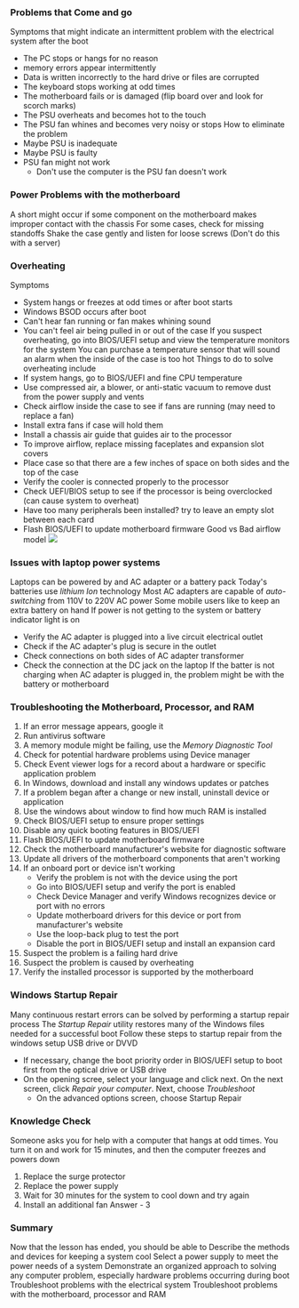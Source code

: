 ### Problems that Come and go
Symptoms that might indicate an intermittent problem with the electrical system after the boot
- The PC stops or hangs for no reason
- memory errors appear intermittently
- Data is written incorrectly to the hard drive or files are corrupted
- The keyboard stops working at odd times
- The motherboard fails or is damaged (flip board over and look for scorch marks)
- The PSU overheats and becomes hot to the touch
- The PSU fan whines and becomes very noisy or stops
How to eliminate the problem
- Maybe PSU is inadequate
- Maybe PSU is faulty
- PSU fan might not work
	- Don't use the computer is the PSU fan doesn't work
### Power Problems with the motherboard
A short might occur if some component on the motherboard makes improper contact with the chassis
For some cases, check for missing standoffs
Shake the case gently and listen for loose screws (Don't do this with a server)
### Overheating
Symptoms
- System hangs or freezes at odd times or after boot starts
- Windows BSOD occurs after boot
- Can't hear fan running or fan makes whining sound
- You can't feel air being pulled in or out of the case
If you suspect overheating, go into BIOS/UEFI setup and view the temperature monitors for the system
You can purchase a temperature sensor that will sound an alarm when the inside of the case is too hot
Things to do to solve overheating include
- If system hangs, go to BIOS/UEFI and fine CPU temperature
- Use compressed air, a blower, or anti-static vacuum to remove dust from the power supply and vents
- Check airflow inside the case to see if fans are running (may need to replace a fan)
- Install extra fans if case will hold them
- Install a chassis air guide that guides air to the processor
- To improve airflow, replace missing faceplates and expansion slot covers
- Place case so that there are a few inches of space on both sides and the top of the case
- Verify the cooler is connected properly to the processor
- Check UEFI/BIOS setup to see if the processor is being overclocked (can cause system to overheat)
- Have too many peripherals been installed? try to leave an empty slot between each card
- Flash BIOS/UEFI to update motherboard firmware
Good vs Bad airflow model
![](Pasted%20image%2020240131103244.png)
### Issues with laptop power systems
Laptops can be powered by and AC adapter or a battery pack
Today's batteries use *lithium Ion* technology
Most AC adapters are capable of *auto-switching* from 110V to 220V AC power
Some mobile users like to keep an extra battery on hand
If power is not getting to the system or battery indicator light is on
- Verify the AC adapter is plugged into a live circuit electrical outlet
- Check if the AC adapter's plug is secure in the outlet
- Check connections on both sides of AC adapter transformer
- Check the connection at the DC jack on the laptop
If the batter is not charging when AC adapter is plugged in, the problem might be with the battery or motherboard
### Troubleshooting the Motherboard, Processor, and RAM
1. If an error message appears, google it
2. Run antivirus software
3. A memory module might be failing, use the *Memory Diagnostic Tool* 
4. Check for potential hardware problems using Device manager
5. Check Event viewer logs for a record about a hardware or specific application problem
6. In Windows, download and install any windows updates or patches
7. If a problem began after a change or new install, uninstall device or application
8. Use the windows about window to find how much RAM is installed
9. Check BIOS/UEFI setup to ensure proper settings
10. Disable any quick booting features in BIOS/UEFI
11. Flash BIOS/UEFI to update motherboard firmware
12. Check the motherboard manufacturer's website for diagnostic software
13. Update all drivers of the motherboard components that aren't working
14. If an onboard port or device isn't working
	- Verify the problem is not with the device using the port
	- Go into BIOS/UEFI setup and verify the port is enabled
	- Check Device Manager and verify Windows recognizes device or port with no errors
	- Update motherboard drivers for this device or port from manufacturer's website
	- Use the loop-back plug to test the port
	- Disable the port in BIOS/UEFI setup and install an expansion card
15. Suspect the problem is a failing hard drive
16. Suspect the problem is caused by overheating
17. Verify the installed processor is supported by the motherboard
### Windows Startup Repair
Many continuous restart errors can be solved by performing a startup repair process
The *Startup Repair* utility restores many of the Windows files needed for a successful boot
Follow these steps to startup repair from the windows setup USB drive or DVVD
- If necessary, change the boot priority order in BIOS/UEFI setup to boot first from the optical drive or USB drive
- On the opening scree, select your language and click next. On the next screen, click *Repair your computer*. Next, choose *Troubleshoot*
	- On the advanced options screen, choose Startup Repair
### Knowledge Check
Someone asks you for help with a computer that hangs at odd times. You turn it on and work for 15 minutes, and then the computer freezes and powers down
1. Replace the surge protector
2. Replace the power supply
3. Wait for 30 minutes for the system to cool down and try again
4. Install an additional fan
Answer - 3
### Summary
Now that the lesson has ended, you should be able to 
Describe the methods and devices for keeping a system cool
Select a power supply to meet the power needs of a system
Demonstrate an organized approach to solving any computer problem, especially hardware problems occurring during boot
Troubleshoot problems with the electrical system
Troubleshoot problems with the motherboard, processor and RAM